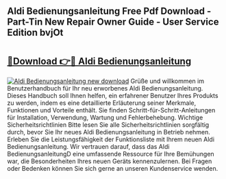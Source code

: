 ## Aldi Bedienungsanleitung Free Pdf Download - Part-Tin New Repair Owner Guide - User Service Edition bvjOt

# <h2><a href="http://df5r4sh.blite.top/?on=Aldi+Bedienungsanleitung">🔗Download 👉🔴 Aldi Bedienungsanleitung</a></h2>

[![Aldi Bedienungsanleitung new download](https://i.imgur.com/lujVjoI.png)](http://df5r4sh.blite.top/?on=Aldi+Bedienungsanleitung)
Grüße und willkommen im Benutzerhandbuch für Ihr neu erworbenes Aldi Bedienungsanleitung. Dieses Handbuch soll Ihnen helfen, ein erfahrener Benutzer Ihres Produkts zu werden, indem es eine detaillierte Erläuterung seiner Merkmale, Funktionen und Vorteile enthält. Sie finden Schritt-für-Schritt-Anleitungen für Installation, Verwendung, Wartung und Fehlerbehebung. Wichtige Sicherheitsrichtlinien Bitte lesen Sie alle Sicherheitsrichtlinien sorgfältig durch, bevor Sie Ihr neues Aldi Bedienungsanleitung in Betrieb nehmen. Erleben Sie die Leistungsfähigkeit der Funktionsliste mit Ihrem neuen Aldi Bedienungsanleitung. Wir vertrauen darauf, dass das Aldi BedienungsanleitungD eine umfassende Ressource für Ihre Bemühungen war, die Besonderheiten Ihres neuen Geräts kennenzulernen. Bei Fragen oder Bedenken können Sie sich gerne an unseren Kundenservice wenden.
